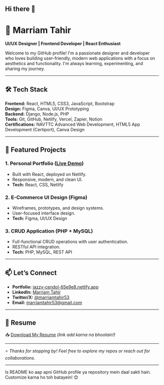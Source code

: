 ## Hi there 👋

# 🎨 Marriam Tahir  
**UI/UX Designer | Frontend Developer | React Enthusiast**  

Welcome to my GitHub profile! I'm a passionate designer and developer who loves building user-friendly, modern web applications with a focus on aesthetics and functionality. I'm always learning, experimenting, and sharing my journey.  

---

## 🛠️ Tech Stack  
**Frontend:** React, HTML5, CSS3, JavaScript, Bootstrap  
**Design:** Figma, Canva, UI/UX Prototyping  
**Backend:** Django, Node.js, PHP  
**Tools:** Git, GitHub, Netlify, Vercel, Zapier, Notion  
**Certifications:** NAVTTC Advanced Web Development, HTML5 App Development (Certiport), Canva Design  

---

## 🌟 Featured Projects  

### 1. Personal Portfolio ([Live Demo](https://jazzy-cendol-65e9e8.netlify.app/))  
- Built with React, deployed on Netlify.  
- Responsive, modern, and clean UI.  
- **Tech:** React, CSS, Netlify  

### 2. E-Commerce UI Design (Figma)  
- Wireframes, prototypes, and design systems.  
- User-focused interface design.  
- **Tech:** Figma, UI/UX Design  

### 3. CRUD Application (PHP + MySQL)  
- Full-functional CRUD operations with user authentication.  
- RESTful API integration.  
- **Tech:** PHP, MySQL, REST API  

---

## 📫 Let’s Connect  
- **Portfolio:** [jazzy-cendol-65e9e8.netlify.app](https://jazzy-cendol-65e9e8.netlify.app/)  
- **LinkedIn:** [Marriam Tahir](https://www.linkedin.com/in/marriam-tahir-20a40928b/)  
- **Twitter/X:** [@marriamtahir53](https://x.com/marriamtahir53)  
- **Email:** marriamtahir53@gmail.com  

---

## 📄 Resume  
📥 [Download My Resume](https://drive.google.com/your-resume-link) *(link add karna na bhoolain!)*  

---

⭐ *Thanks for stopping by! Feel free to explore my repos or reach out for collaborations.*  

---





Is README ko aap apni GitHub profile ya repository mein daal sakti hain. Customize karna ho toh batayein! 😊
